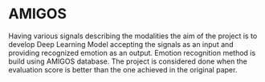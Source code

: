 # AMIGOS
Having various signals describing the modalities the aim of the project is to develop Deep Learning Model accepting the signals as an input and providing recognized emotion as an output. Emotion recognition method is build using AMIGOS database.
The project is considered done when the evaluation score is better than the one achieved in the original paper. 


